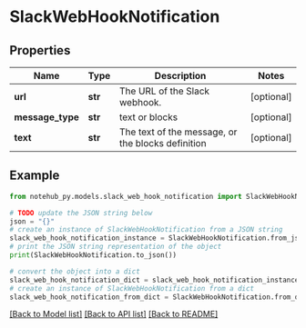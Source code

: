 # SlackWebHookNotification


## Properties

Name | Type | Description | Notes
------------ | ------------- | ------------- | -------------
**url** | **str** | The URL of the Slack webhook. | [optional] 
**message_type** | **str** | text or blocks | [optional] 
**text** | **str** | The text of the message, or the blocks definition | [optional] 

## Example

```python
from notehub_py.models.slack_web_hook_notification import SlackWebHookNotification

# TODO update the JSON string below
json = "{}"
# create an instance of SlackWebHookNotification from a JSON string
slack_web_hook_notification_instance = SlackWebHookNotification.from_json(json)
# print the JSON string representation of the object
print(SlackWebHookNotification.to_json())

# convert the object into a dict
slack_web_hook_notification_dict = slack_web_hook_notification_instance.to_dict()
# create an instance of SlackWebHookNotification from a dict
slack_web_hook_notification_from_dict = SlackWebHookNotification.from_dict(slack_web_hook_notification_dict)
```
[[Back to Model list]](../README.md#documentation-for-models) [[Back to API list]](../README.md#documentation-for-api-endpoints) [[Back to README]](../README.md)


